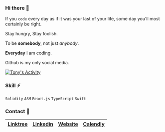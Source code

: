 ### Hi there 👋

If you `code` every day as if it was your last of your life, some day you'll most certainly be right.

Stay hungry, Stay foolish.

To be **somebody**, not just _anybody_.

**Everyday** I am coding.

Github is my only social media.

[![Tony's Activity](https://github-readme-stats.vercel.app/api?username=maAPPsDEV&theme=graywhite)](https://github.com/maAPPsDEV/github-readme-stats)

### Skill ⚡

`Solidity` `ASM` `React.js` `TypeScript` `Swift`

### Contact 💖

| [Linktree](https://linktr.ee/maapps) | [Linkedin](https://www.linkedin.com/in/tony-maapps/) | [Website](https://maapps.dev/) | [Calendly](https://calendly.com/tony-maapps/meet) |
|--------------------------------------|------------------------------------------------------|--------------------------------|---------------------------------------------------|

<!--
**maAPPsDEV/maAPPsDEV** is a ✨ _special_ ✨ repository because its `README.md` (this file) appears on your GitHub profile.

Here are some ideas to get you started:

- 🔭 I’m currently working on ...
- 🌱 I’m currently learning ...
- 👯 I’m looking to collaborate on ...
- 🤔 I’m looking for help with ...
- 💬 Ask me about ...
- 📫 How to reach me: ...
- 😄 Pronouns: ...
- ⚡ Fun fact: ...
-->
